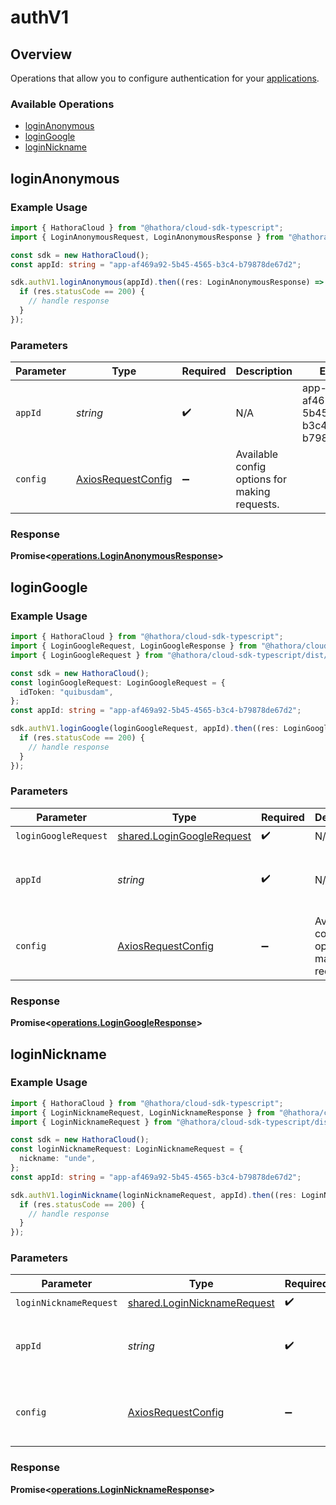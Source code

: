 # authV1

## Overview

Operations that allow you to configure authentication for your [applications](https://hathora.dev/docs/concepts/hathora-entities#application).

### Available Operations

* [loginAnonymous](#loginanonymous)
* [loginGoogle](#logingoogle)
* [loginNickname](#loginnickname)

## loginAnonymous

### Example Usage

```typescript
import { HathoraCloud } from "@hathora/cloud-sdk-typescript";
import { LoginAnonymousRequest, LoginAnonymousResponse } from "@hathora/cloud-sdk-typescript/dist/sdk/models/operations";

const sdk = new HathoraCloud();
const appId: string = "app-af469a92-5b45-4565-b3c4-b79878de67d2";

sdk.authV1.loginAnonymous(appId).then((res: LoginAnonymousResponse) => {
  if (res.statusCode == 200) {
    // handle response
  }
});
```

### Parameters

| Parameter                                                    | Type                                                         | Required                                                     | Description                                                  | Example                                                      |
| ------------------------------------------------------------ | ------------------------------------------------------------ | ------------------------------------------------------------ | ------------------------------------------------------------ | ------------------------------------------------------------ |
| `appId`                                                      | *string*                                                     | :heavy_check_mark:                                           | N/A                                                          | app-af469a92-5b45-4565-b3c4-b79878de67d2                     |
| `config`                                                     | [AxiosRequestConfig](https://axios-http.com/docs/req_config) | :heavy_minus_sign:                                           | Available config options for making requests.                |                                                              |


### Response

**Promise<[operations.LoginAnonymousResponse](../../models/operations/loginanonymousresponse.md)>**


## loginGoogle

### Example Usage

```typescript
import { HathoraCloud } from "@hathora/cloud-sdk-typescript";
import { LoginGoogleRequest, LoginGoogleResponse } from "@hathora/cloud-sdk-typescript/dist/sdk/models/operations";
import { LoginGoogleRequest } from "@hathora/cloud-sdk-typescript/dist/sdk/models/shared";

const sdk = new HathoraCloud();
const loginGoogleRequest: LoginGoogleRequest = {
  idToken: "quibusdam",
};
const appId: string = "app-af469a92-5b45-4565-b3c4-b79878de67d2";

sdk.authV1.loginGoogle(loginGoogleRequest, appId).then((res: LoginGoogleResponse) => {
  if (res.statusCode == 200) {
    // handle response
  }
});
```

### Parameters

| Parameter                                                              | Type                                                                   | Required                                                               | Description                                                            | Example                                                                |
| ---------------------------------------------------------------------- | ---------------------------------------------------------------------- | ---------------------------------------------------------------------- | ---------------------------------------------------------------------- | ---------------------------------------------------------------------- |
| `loginGoogleRequest`                                                   | [shared.LoginGoogleRequest](../../models/shared/logingooglerequest.md) | :heavy_check_mark:                                                     | N/A                                                                    |                                                                        |
| `appId`                                                                | *string*                                                               | :heavy_check_mark:                                                     | N/A                                                                    | app-af469a92-5b45-4565-b3c4-b79878de67d2                               |
| `config`                                                               | [AxiosRequestConfig](https://axios-http.com/docs/req_config)           | :heavy_minus_sign:                                                     | Available config options for making requests.                          |                                                                        |


### Response

**Promise<[operations.LoginGoogleResponse](../../models/operations/logingoogleresponse.md)>**


## loginNickname

### Example Usage

```typescript
import { HathoraCloud } from "@hathora/cloud-sdk-typescript";
import { LoginNicknameRequest, LoginNicknameResponse } from "@hathora/cloud-sdk-typescript/dist/sdk/models/operations";
import { LoginNicknameRequest } from "@hathora/cloud-sdk-typescript/dist/sdk/models/shared";

const sdk = new HathoraCloud();
const loginNicknameRequest: LoginNicknameRequest = {
  nickname: "unde",
};
const appId: string = "app-af469a92-5b45-4565-b3c4-b79878de67d2";

sdk.authV1.loginNickname(loginNicknameRequest, appId).then((res: LoginNicknameResponse) => {
  if (res.statusCode == 200) {
    // handle response
  }
});
```

### Parameters

| Parameter                                                                  | Type                                                                       | Required                                                                   | Description                                                                | Example                                                                    |
| -------------------------------------------------------------------------- | -------------------------------------------------------------------------- | -------------------------------------------------------------------------- | -------------------------------------------------------------------------- | -------------------------------------------------------------------------- |
| `loginNicknameRequest`                                                     | [shared.LoginNicknameRequest](../../models/shared/loginnicknamerequest.md) | :heavy_check_mark:                                                         | N/A                                                                        |                                                                            |
| `appId`                                                                    | *string*                                                                   | :heavy_check_mark:                                                         | N/A                                                                        | app-af469a92-5b45-4565-b3c4-b79878de67d2                                   |
| `config`                                                                   | [AxiosRequestConfig](https://axios-http.com/docs/req_config)               | :heavy_minus_sign:                                                         | Available config options for making requests.                              |                                                                            |


### Response

**Promise<[operations.LoginNicknameResponse](../../models/operations/loginnicknameresponse.md)>**

